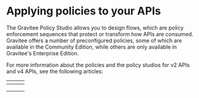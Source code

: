 # Applying policies to your APIs

The Gravitee Policy Studio allows you to design flows, which are policy enforcement sequences that protect or transform how APIs are consumed. Gravitee offers a number of preconfigured policies, some of which are available in the Community Edition, while others are only available in Gravitee's Enterprise Edition.&#x20;

For more information about the policies and the policy studios for v2 APIs and v4 APIs, see the following articles:

<table data-view="cards"><thead><tr><th></th><th></th><th></th></tr></thead><tbody><tr><td></td><td></td><td></td></tr><tr><td></td><td></td><td></td></tr><tr><td></td><td></td><td></td></tr></tbody></table>

